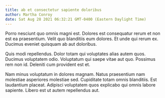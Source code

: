 ```yaml
---
title: ab et consectetur sapiente doloribus
author: Martha Conroy
date: Sat Aug 28 2021 06:32:21 GMT-0400 (Eastern Daylight Time)
---
```

Porro nesciunt quo omnis magni est. Dolores est consequatur rerum et non est ea praesentium. Velit quo blanditiis eum dolores. Et unde qui rerum ex. Ducimus eveniet quisquam ab aut doloribus.

 Quis modi repellendus. Dolor totam qui voluptates alias autem quos. Ducimus voluptatem odio. Voluptatum qui saepe vitae aut quo. Possimus rem non id. Deleniti cum provident est et.

 Nam minus voluptatum in dolores magnam. Natus praesentium nam molestiae asperiores molestiae sed. Cupiditate totam omnis blanditiis. Est laudantium placeat. Adipisci voluptatem quos explicabo qui omnis labore sapiente. Libero est ut autem repellendus aut.